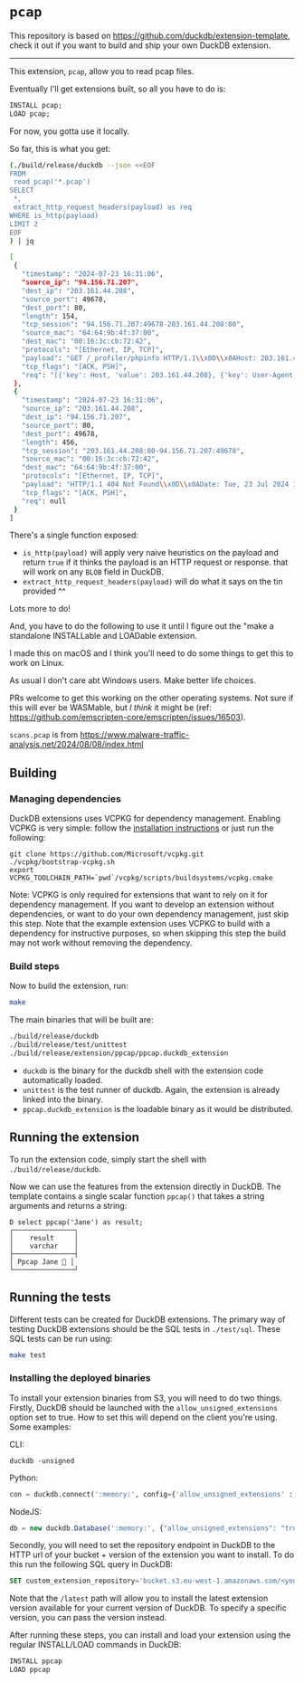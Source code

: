 # `pcap`

This repository is based on https://github.com/duckdb/extension-template, check it out if you want to build and ship your own DuckDB extension.

---

This extension, `pcap`, allow you to read pcap files.

Eventually I'll get extensions built, so all you have to do is:

```sql
INSTALL pcap;
LOAD pcap;
```

For now, you gotta use it locally.

So far, this is what you get:

```bash
(./build/release/duckdb --json <<EOF
FROM
 read_pcap('*.pcap')
SELECT
 *,
 extract_http_request_headers(payload) as req
WHERE is_http(payload)
LIMIT 2
EOF
) | jq

[
 {
   "timestamp": "2024-07-23 16:31:06",
   "source_ip": "94.156.71.207",
   "dest_ip": "203.161.44.208",
   "source_port": 49678,
   "dest_port": 80,
   "length": 154,
   "tcp_session": "94.156.71.207:49678-203.161.44.208:80",
   "source_mac": "64:64:9b:4f:37:00",
   "dest_mac": "00:16:3c:cb:72:42",
   "protocols": "[Ethernet, IP, TCP]",
   "payload": "GET /_profiler/phpinfo HTTP/1.1\\x0D\\x0AHost: 203.161.44.208\\x0D\\x0AUser-Agent: Web Downloader/6.9\\x0D\\x0AAccept-Charset: utf-8\\x0D\\x0AAccept-Encoding: gzip\\x0D\\x0AConnection: close\\x0D\\x0A\\x0D\\x0A",
   "tcp_flags": "[ACK, PSH]",
   "req": "[{'key': Host, 'value': 203.161.44.208}, {'key': User-Agent, 'value': Web Downloader/6.9}, {'key': Accept-Charset, 'value': utf-8}, {'key': Accept-Encoding, 'value': gzip}, {'key': Connection, 'value': close}]"
 },
 {
   "timestamp": "2024-07-23 16:31:06",
   "source_ip": "203.161.44.208",
   "dest_ip": "94.156.71.207",
   "source_port": 80,
   "dest_port": 49678,
   "length": 456,
   "tcp_session": "203.161.44.208:80-94.156.71.207:49678",
   "source_mac": "00:16:3c:cb:72:42",
   "dest_mac": "64:64:9b:4f:37:00",
   "protocols": "[Ethernet, IP, TCP]",
   "payload": "HTTP/1.1 404 Not Found\\x0D\\x0ADate: Tue, 23 Jul 2024 16:31:06 GMT\\x0D\\x0AServer: Apache/2.4.52 (Ubuntu)\\x0D\\x0AContent-Length: 276\\x0D\\x0AConnection: close\\x0D\\x0AContent-Type: text/html; charset=iso-8859-1\\x0D\\x0A\\x0D\\x0A<!DOCTYPE HTML PUBLIC \\x22-//IETF//DTD HTML 2.0//EN\\x22>\\x0A<html><head>\\x0A<title>404 Not Found</title>\\x0A</head><body>\\x0A<h1>Not Found</h1>\\x0A<p>The requested URL was not found on this server.</p>\\x0A<hr>\\x0A<address>Apache/2.4.52 (Ubuntu) Server at 203.161.44.208 Port 80</address>\\x0A</body></html>\\x0A",
   "tcp_flags": "[ACK, PSH]",
   "req": null
 }
]
```

There's a single function exposed:

- `is_http(payload)` will apply very naive heuristics on the payload and return `true` if it thinks the payload is an HTTP request or response. that will work on any `BLOB` field in DuckDB.
- `extract_http_request_headers(payload)` will do what it says on the tin provided ^^

Lots more to do!

And, you have to do the following to use it until I figure out the "make a standalone INSTALLable and LOADable extension.

I made this on macOS and I think you'll need to do some things to get this to work on Linux.

As usual I don't care abt Windows users. Make better life choices.

PRs welcome to get this working on the other operating systems. Not sure if this will ever be WASMable, but _I think_ it might be (ref: https://github.com/emscripten-core/emscripten/issues/16503).

`scans.pcap` is from https://www.malware-traffic-analysis.net/2024/08/08/index.html


## Building
### Managing dependencies
DuckDB extensions uses VCPKG for dependency management. Enabling VCPKG is very simple: follow the [installation instructions](https://vcpkg.io/en/getting-started) or just run the following:
```shell
git clone https://github.com/Microsoft/vcpkg.git
./vcpkg/bootstrap-vcpkg.sh
export VCPKG_TOOLCHAIN_PATH=`pwd`/vcpkg/scripts/buildsystems/vcpkg.cmake
```
Note: VCPKG is only required for extensions that want to rely on it for dependency management. If you want to develop an extension without dependencies, or want to do your own dependency management, just skip this step. Note that the example extension uses VCPKG to build with a dependency for instructive purposes, so when skipping this step the build may not work without removing the dependency.

### Build steps
Now to build the extension, run:
```sh
make
```
The main binaries that will be built are:
```sh
./build/release/duckdb
./build/release/test/unittest
./build/release/extension/ppcap/ppcap.duckdb_extension
```
- `duckdb` is the binary for the duckdb shell with the extension code automatically loaded.
- `unittest` is the test runner of duckdb. Again, the extension is already linked into the binary.
- `ppcap.duckdb_extension` is the loadable binary as it would be distributed.

## Running the extension
To run the extension code, simply start the shell with `./build/release/duckdb`.

Now we can use the features from the extension directly in DuckDB. The template contains a single scalar function `ppcap()` that takes a string arguments and returns a string:
```
D select ppcap('Jane') as result;
┌───────────────┐
│    result     │
│    varchar    │
├───────────────┤
│ Ppcap Jane 🐥 │
└───────────────┘
```

## Running the tests
Different tests can be created for DuckDB extensions. The primary way of testing DuckDB extensions should be the SQL tests in `./test/sql`. These SQL tests can be run using:
```sh
make test
```

### Installing the deployed binaries
To install your extension binaries from S3, you will need to do two things. Firstly, DuckDB should be launched with the
`allow_unsigned_extensions` option set to true. How to set this will depend on the client you're using. Some examples:

CLI:
```shell
duckdb -unsigned
```

Python:
```python
con = duckdb.connect(':memory:', config={'allow_unsigned_extensions' : 'true'})
```

NodeJS:
```js
db = new duckdb.Database(':memory:', {"allow_unsigned_extensions": "true"});
```

Secondly, you will need to set the repository endpoint in DuckDB to the HTTP url of your bucket + version of the extension
you want to install. To do this run the following SQL query in DuckDB:
```sql
SET custom_extension_repository='bucket.s3.eu-west-1.amazonaws.com/<your_extension_name>/latest';
```
Note that the `/latest` path will allow you to install the latest extension version available for your current version of
DuckDB. To specify a specific version, you can pass the version instead.

After running these steps, you can install and load your extension using the regular INSTALL/LOAD commands in DuckDB:
```sql
INSTALL ppcap
LOAD ppcap
```
